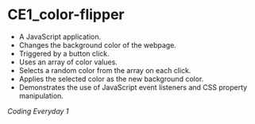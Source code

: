 # CE1_color-flipper

- A JavaScript application.
- Changes the background color of the webpage.
- Triggered by a button click.
- Uses an array of color values.
- Selects a random color from the array on each click.
- Applies the selected color as the new background color.
- Demonstrates the use of JavaScript event listeners and CSS property manipulation.

_Coding Everyday 1_
